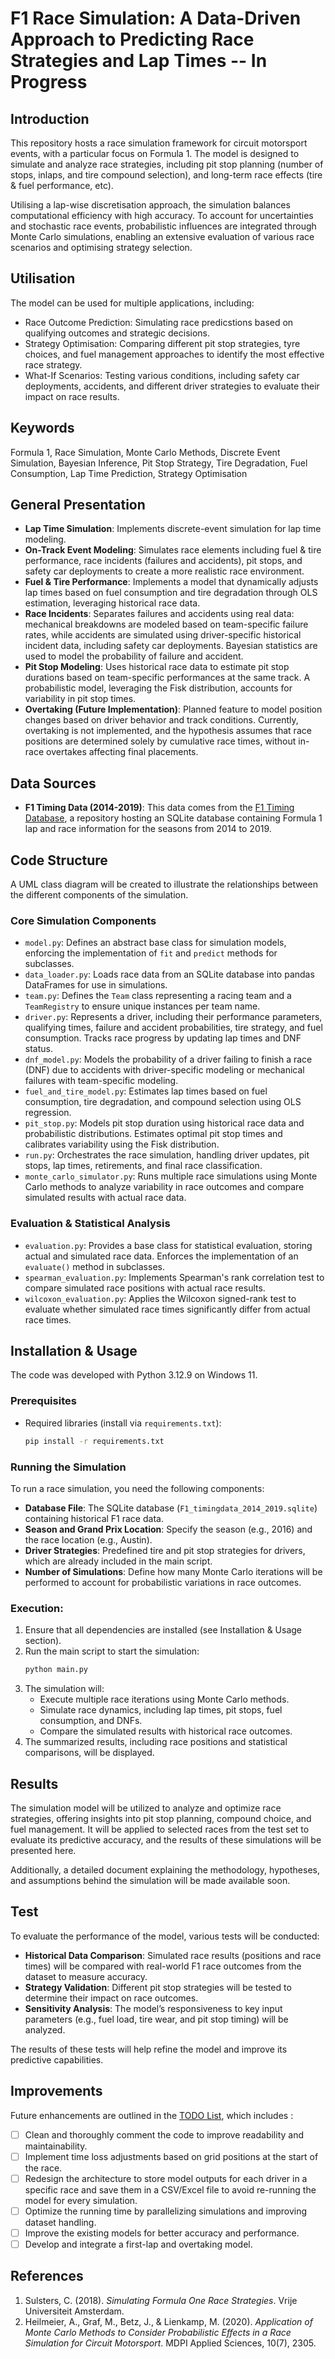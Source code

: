 # F1 Race Simulation: A Data-Driven Approach to Predicting Race Strategies and Lap Times -- In Progress

## Introduction

This repository hosts a race simulation framework for circuit motorsport events, with a particular focus on Formula 1. The model is designed to simulate and analyze race strategies, including pit stop planning (number of stops, inlaps, and tire compound selection), and long-term race effects (tire & fuel performance, etc).

Utilising a lap-wise discretisation approach, the simulation balances computational efficiency with high accuracy. To account for uncertainties and stochastic race events, probabilistic influences are integrated through Monte Carlo simulations, enabling an extensive evaluation of various race scenarios and optimising strategy selection.

## Utilisation

The model can be used for multiple applications, including:
- Race Outcome Prediction: Simulating race predicstions based on qualifying outcomes and strategic decisions.
- Strategy Optimisation: Comparing different pit stop strategies, tyre choices, and fuel management approaches to identify the most effective race strategy.
- What-If Scenarios: Testing various conditions, including safety car deployments, accidents, and different driver strategies to evaluate their impact on race results.

## Keywords

Formula 1, Race Simulation, Monte Carlo Methods, Discrete Event Simulation, Bayesian Inference, Pit Stop Strategy, Tire Degradation, Fuel Consumption, Lap Time Prediction, Strategy Optimisation 

## General Presentation

- **Lap Time Simulation**: Implements discrete-event simulation for lap time modeling.
- **On-Track Event Modeling**: Simulates race elements including fuel & tire performance, race incidents (failures and accidents), pit stops, and safety car deployments to create a more realistic race environment.
- **Fuel & Tire Performance**: Implements a model that dynamically adjusts lap times based on fuel consumption and tire degradation through OLS estimation, leveraging historical race data.
- **Race Incidents**: Separates failures and accidents using real data: mechanical breakdowns are modeled based on team-specific failure rates, while accidents are simulated using driver-specific historical incident data, including safety car deployments. Bayesian statistics are used to model the probability of failure and accident.
- **Pit Stop Modeling**: Uses historical race data to estimate pit stop durations based on team-specific performances at the same track. A probabilistic model, leveraging the Fisk distribution, accounts for variability in pit stop times.
- **Overtaking (Future Implementation)**: Planned feature to model position changes based on driver behavior and track conditions. Currently, overtaking is not implemented, and the hypothesis assumes that race positions are determined solely by cumulative race times, without in-race overtakes affecting final placements.

## Data Sources

- **F1 Timing Data (2014-2019)**: This data comes from the [F1 Timing Database](https://github.com/TUMFTM/f1-timing-database), a repository hosting an SQLite database containing Formula 1 lap and race information for the seasons from 2014 to 2019.

## Code Structure

A UML class diagram will be created to illustrate the relationships between the different components of the simulation.

### Core Simulation Components

- `model.py`: Defines an abstract base class for simulation models, enforcing the implementation of `fit` and `predict` methods for subclasses.
- `data_loader.py`: Loads race data from an SQLite database into pandas DataFrames for use in simulations.
- `team.py`: Defines the `Team` class representing a racing team and a `TeamRegistry` to ensure unique instances per team name.
- `driver.py`: Represents a driver, including their performance parameters, qualifying times, failure and accident probabilities, tire strategy, and fuel consumption. Tracks race progress by updating lap times and DNF status.
- `dnf_model.py`: Models the probability of a driver failing to finish a race (DNF) due to accidents with driver-specific modeling or mechanical failures with team-specific modeling.
- `fuel_and_tire_model.py`: Estimates lap times based on fuel consumption, tire degradation, and compound selection using OLS regression.
- `pit_stop.py`: Models pit stop duration using historical race data and probabilistic distributions. Estimates optimal pit stop times and calibrates variability using the Fisk distribution.
- `run.py`: Orchestrates the race simulation, handling driver updates, pit stops, lap times, retirements, and final race classification.
- `monte_carlo_simulator.py`: Runs multiple race simulations using Monte Carlo methods to analyze variability in race outcomes and compare simulated results with actual race data.

### Evaluation & Statistical Analysis

- `evaluation.py`: Provides a base class for statistical evaluation, storing actual and simulated race data. Enforces the implementation of an `evaluate()` method in subclasses.
- `spearman_evaluation.py`: Implements Spearman's rank correlation test to compare simulated race positions with actual race results.
- `wilcoxon_evaluation.py`: Applies the Wilcoxon signed-rank test to evaluate whether simulated race times significantly differ from actual race times.

## Installation & Usage

The code was developed with Python 3.12.9 on Windows 11.

### Prerequisites

- Required libraries (install via `requirements.txt`):
  ```sh
  pip install -r requirements.txt
  ```

### Running the Simulation

To run a race simulation, you need the following components:

- **Database File**: The SQLite database (`F1_timingdata_2014_2019.sqlite`) containing historical F1 race data.
- **Season and Grand Prix Location**: Specify the season (e.g., 2016) and the race location (e.g., Austin).
- **Driver Strategies**: Predefined tire and pit stop strategies for drivers, which are already included in the main script.
- **Number of Simulations**: Define how many Monte Carlo iterations will be performed to account for probabilistic variations in race outcomes.

### Execution:

1. Ensure that all dependencies are installed (see Installation & Usage section).
2. Run the main script to start the simulation:
   ```sh
   python main.py
   ```
3. The simulation will:
   - Execute multiple race iterations using Monte Carlo methods.
   - Simulate race dynamics, including lap times, pit stops, fuel consumption, and DNFs.
   - Compare the simulated results with historical race outcomes.
4. The summarized results, including race positions and statistical comparisons, will be displayed.

## Results

The simulation model will be utilized to analyze and optimize race strategies, offering insights into pit stop planning, compound choice, and fuel management. It will be applied to selected races from the test set to evaluate its predictive accuracy, and the results of these simulations will be presented here.

Additionally, a detailed document explaining the methodology, hypotheses, and assumptions behind the simulation will be made available soon.

## Test

To evaluate the performance of the model, various tests will be conducted:

- **Historical Data Comparison**: Simulated race results (positions and race times) will be compared with real-world F1 race outcomes from the dataset to measure accuracy.
- **Strategy Validation**: Different pit stop strategies will be tested to determine their impact on race outcomes.
- **Sensitivity Analysis**: The model’s responsiveness to key input parameters (e.g., fuel load, tire wear, and pit stop timing) will be analyzed.

The results of these tests will help refine the model and improve its predictive capabilities.

## Improvements

Future enhancements are outlined in the [TODO List](./TODO.md), which includes : 

- [ ] Clean and thoroughly comment the code to improve readability and maintainability.
- [ ] Implement time loss adjustments based on grid positions at the start of the race.
- [ ] Redesign the architecture to store model outputs for each driver in a specific race and save them in a CSV/Excel file to avoid re-running the model for every simulation.
- [ ] Optimize the running time by parallelizing simulations and improving dataset handling.
- [ ] Improve the existing models for better accuracy and performance.
- [ ] Develop and integrate a first-lap and overtaking model.

## References

1. Sulsters, C. (2018). *Simulating Formula One Race Strategies*. Vrije Universiteit Amsterdam.
2. Heilmeier, A., Graf, M., Betz, J., & Lienkamp, M. (2020). *Application of Monte Carlo Methods to Consider Probabilistic Effects in a Race Simulation for Circuit Motorsport*. MDPI Applied Sciences, 10(7), 2305.&#x20;

